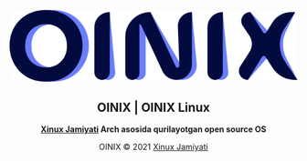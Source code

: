 
<p align="center"><a href="https://xinux.uz" target="_blank"><img src="https://raw.githubusercontent.com/MrAbdurakhimov/OINIX/master/assets/Vector.svg"/></a></p>
<h2 align="center">OINIX | OINIX Linux</h2>
<p align="center"><b><a href="https://xinux.uz" target="_blank">Xinux Jamiyati</a> Arch asosida qurilayotgan open source OS</b></p>



<p align="center">OINIX &copy; 2021 <a href="https://xinux.uz" target="_blank">Xinux Jamiyati</a></p>

